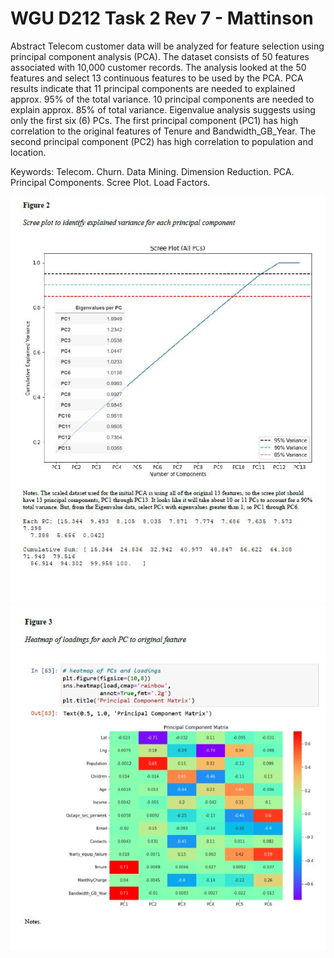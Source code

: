 # WGU D212 Task 2 Rev 7 - Mattinson

Abstract
Telecom customer data will be analyzed for feature selection using principal component analysis (PCA). The dataset consists of 50 features associated with 10,000 customer records. The analysis looked at the 50 features and select 13 continuous features to be used by the PCA. PCA results indicate that 11 principal components are needed to explained approx. 95% of the total variance. 10 principal components are needed to explain approx. 85% of total variance. Eigenvalue analysis suggests using only the first six (6) PCs. The first principal component (PC1) has high correlation to the original features of Tenure and Bandwidth_GB_Year. The second principal component (PC2) has high correlation to population and location.

Keywords: Telecom. Churn. Data Mining. Dimension Reduction. PCA. Principal Components. Scree Plot. Load Factors.




<img src="figures\figure_2.JPG" alt="figure_2">


<img src="figures\figure_3.JPG" alt="figure_3">
